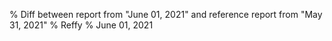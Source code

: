 % Diff between report from "June 01, 2021" and reference report from "May 31, 2021"
% Reffy
% June 01, 2021

